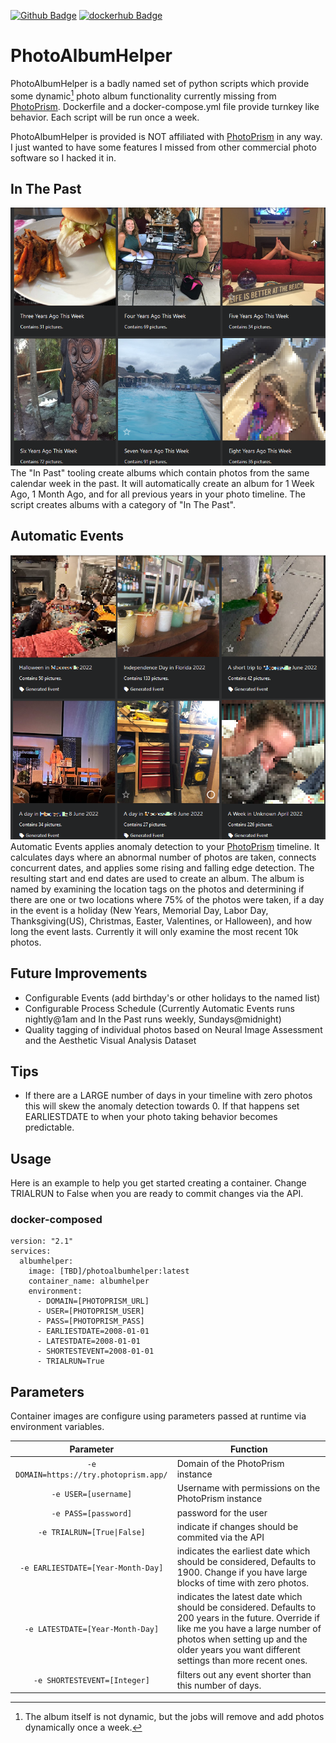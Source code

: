 [![Github Badge](https://img.shields.io/badge/view_on-github-blue)](https://github.com/dlgreenwald/PhotoAlbumHelper) [![dockerhub Badge](https://img.shields.io/badge/view_on-docker%20hub-blue)](https://hub.docker.com/r/dlgreenwald/photoalbumhelper)

# PhotoAlbumHelper
 PhotoAlbumHelper is a badly named set of python scripts which provide some dynamic[^1] photo album functionality currently missing from [PhotoPrism](https://www.photoprism.app/).  Dockerfile and a docker-compose.yml file provide turnkey like behavior.  Each script will be run once a week.

PhotoAlbumHelper is provided is NOT affiliated with [PhotoPrism](https://www.photoprism.app/) in any way.  I just wanted to have some features I missed from other commercial photo software so I hacked it in.

[^1]: The album itself is not dynamic, but the jobs will remove and add photos dynamically once a week.

## In The Past
 ![image](InThePast.PNG)
 The "In Past" tooling create albums which contain photos from the same calendar week in the past.  It will automatically create an album for 1 Week Ago, 1 Month Ago, and for all previous years in your photo timeline.  The script creates albums with a category of "In The Past". 


## Automatic Events
 ![image](AutomaticAlbums.PNG)
 Automatic Events applies anomaly detection to your [PhotoPrism](https://www.photoprism.app/) timeline.  It calculates days where an abnormal number of photos are taken, connects concurrent dates, and applies some rising and falling edge detection.  The resulting start and end dates are used to create an album.  The album is named by examining the location tags on the photos and determining if there are one or two locations where 75% of the photos were taken, if a day in the event is a holiday (New Years, Memorial Day, Labor Day, Thanksgiving(US), Christmas, Easter, Valentines, or Halloween), and how long the event lasts.  Currently it will only examine the most recent 10k photos.

 ## Future Improvements
 * Configurable Events (add birthday's or other holidays to the named list)
 * Configurable Process Schedule (Currently Automatic Events runs nightly@1am and In the Past runs weekly, Sundays@midnight)
 * Quality tagging of individual photos based on Neural Image Assessment and the Aesthetic Visual Analysis Dataset

## Tips
 * If there are a LARGE number of days in your timeline with zero photos this will skew the anomaly detection towards 0.  If that happens set EARLIESTDATE to when your photo taking behavior becomes predictable.

## Usage
Here is an example to help you get started creating a container.  Change TRIALRUN to False when you are ready to commit changes via the API.
### docker-composed
```
version: "2.1"
services:
  albumhelper:
    image: [TBD]/photoalbumhelper:latest
    container_name: albumhelper
    environment:
      - DOMAIN=[PHOTOPRISM_URL]
      - USER=[PHOTOPRISM_USER]
      - PASS=[PHOTOPRISM_PASS]
      - EARLIESTDATE=2008-01-01
      - LATESTDATE=2008-01-01
      - SHORTESTEVENT=2008-01-01
      - TRIALRUN=True
```
 ## Parameters
 Container images are configure using parameters passed at runtime via environment variables.  

| Parameter | Function |
| :----: | --- |
| `-e DOMAIN=https://try.photoprism.app/` | Domain of the PhotoPrism instance |
| `-e USER=[username]` | Username with permissions on the PhotoPrism instance |
| `-e PASS=[password]` | password for the user |
| `-e TRIALRUN=[True\|False]` | indicate if changes should be commited via the API |
| `-e EARLIESTDATE=[Year-Month-Day]` | indicates the earliest date which should be considered,  Defaults to 1900.  Change if you have large blocks of time with zero photos. |
| `-e LATESTDATE=[Year-Month-Day]` | indicates the latest date which should be considered.  Defaults to 200 years in the future.  Override if like me you have a large number of photos when setting up and the older years you want different settings than more recent ones. |
| `-e SHORTESTEVENT=[Integer]` | filters out any event shorter than this number of days.   |